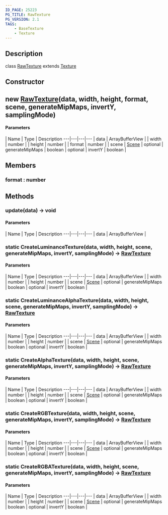 ```yaml
---
ID_PAGE: 25223
PG_TITLE: RawTexture
PG_VERSION: 2.1
TAGS:
    - BaseTexture
    - Texture
---
```

## Description

class [RawTexture](/classes/3.1/RawTexture) extends [Texture](/classes/3.1/Texture)



## Constructor

## new [RawTexture](/classes/3.1/RawTexture)(data, width, height, format, scene, generateMipMaps, invertY, samplingMode)



#### Parameters
 | Name | Type | Description
---|---|---|---
 | data | ArrayBufferView | 
 | width | number | 
 | height | number | 
 | format | number | 
 | scene | [Scene](/classes/3.1/Scene) | 
optional | generateMipMaps | boolean | 
optional | invertY | boolean | 
## Members

### format : number



## Methods

### update(data) &rarr; void



#### Parameters
 | Name | Type | Description
---|---|---|---
 | data | ArrayBufferView | 

### static CreateLuminanceTexture(data, width, height, scene, generateMipMaps, invertY, samplingMode) &rarr; [RawTexture](/classes/3.1/RawTexture)



#### Parameters
 | Name | Type | Description
---|---|---|---
 | data | ArrayBufferView | 
 | width | number | 
 | height | number | 
 | scene | [Scene](/classes/3.1/Scene) | 
optional | generateMipMaps | boolean | 
optional | invertY | boolean | 
### static CreateLuminanceAlphaTexture(data, width, height, scene, generateMipMaps, invertY, samplingMode) &rarr; [RawTexture](/classes/3.1/RawTexture)



#### Parameters
 | Name | Type | Description
---|---|---|---
 | data | ArrayBufferView | 
 | width | number | 
 | height | number | 
 | scene | [Scene](/classes/3.1/Scene) | 
optional | generateMipMaps | boolean | 
optional | invertY | boolean | 
### static CreateAlphaTexture(data, width, height, scene, generateMipMaps, invertY, samplingMode) &rarr; [RawTexture](/classes/3.1/RawTexture)



#### Parameters
 | Name | Type | Description
---|---|---|---
 | data | ArrayBufferView | 
 | width | number | 
 | height | number | 
 | scene | [Scene](/classes/3.1/Scene) | 
optional | generateMipMaps | boolean | 
optional | invertY | boolean | 
### static CreateRGBTexture(data, width, height, scene, generateMipMaps, invertY, samplingMode) &rarr; [RawTexture](/classes/3.1/RawTexture)



#### Parameters
 | Name | Type | Description
---|---|---|---
 | data | ArrayBufferView | 
 | width | number | 
 | height | number | 
 | scene | [Scene](/classes/3.1/Scene) | 
optional | generateMipMaps | boolean | 
optional | invertY | boolean | 
### static CreateRGBATexture(data, width, height, scene, generateMipMaps, invertY, samplingMode) &rarr; [RawTexture](/classes/3.1/RawTexture)



#### Parameters
 | Name | Type | Description
---|---|---|---
 | data | ArrayBufferView | 
 | width | number | 
 | height | number | 
 | scene | [Scene](/classes/3.1/Scene) | 
optional | generateMipMaps | boolean | 
optional | invertY | boolean | 
